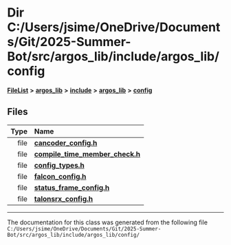 

# Dir C:/Users/jsime/OneDrive/Documents/Git/2025-Summer-Bot/src/argos\_lib/include/argos\_lib/config



[**FileList**](files.md) **>** [**argos\_lib**](dir_f9cbf5730473812e84551a5945ef39f8.md) **>** [**include**](dir_0330651415bf66743a1cd99e3d0db0bc.md) **>** [**argos\_lib**](dir_934baf9e7d2bb4710ca41f9f25ef3ea4.md) **>** [**config**](dir_297090c629331b6211a5a9bae4ee7118.md)












## Files

| Type | Name |
| ---: | :--- |
| file | [**cancoder\_config.h**](cancoder__config_8h.md) <br> |
| file | [**compile\_time\_member\_check.h**](compile__time__member__check_8h.md) <br> |
| file | [**config\_types.h**](config__types_8h.md) <br> |
| file | [**falcon\_config.h**](falcon__config_8h.md) <br> |
| file | [**status\_frame\_config.h**](status__frame__config_8h.md) <br> |
| file | [**talonsrx\_config.h**](talonsrx__config_8h.md) <br> |



























































------------------------------
The documentation for this class was generated from the following file `C:/Users/jsime/OneDrive/Documents/Git/2025-Summer-Bot/src/argos_lib/include/argos_lib/config/`

